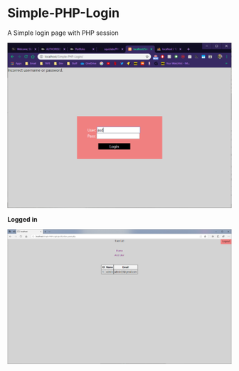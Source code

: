 # Simple-PHP-Login
A Simple login page with PHP session

![Screencap of failed login attempt](images/Login.png)

**Logged in**

![Screencap of logged in page](images/Edge.PNG)

